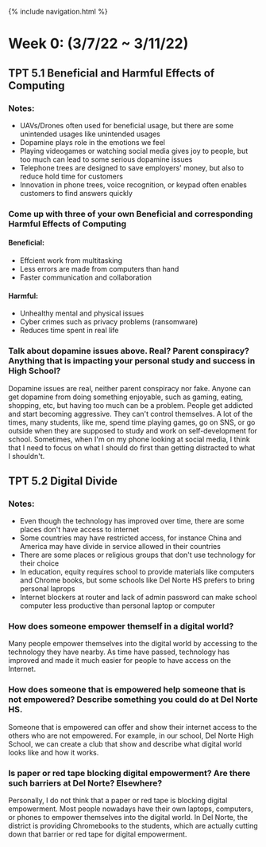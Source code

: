 {% include navigation.html %}
# Week 0: (3/7/22 ~ 3/11/22)

## TPT 5.1 Beneficial and Harmful Effects of Computing
### Notes:
* UAVs/Drones often used for beneficial usage, but there are some unintended usages like unintended usages
* Dopamine plays role in the emotions we feel
* Playing videogames or watching social media gives joy to people, but too much can lead to some serious dopamine issues
* Telephone trees are designed to save employers' money, but also to reduce hold time for customers
* Innovation in phone trees, voice recognition, or keypad often enables customers to find answers quickly

### Come up with three of your own Beneficial and corresponding Harmful Effects of Computing

#### Beneficial:
* Effcient work from multitasking
* Less errors are made from computers than hand
* Faster communication and collaboration

#### Harmful:
* Unhealthy mental and physical issues
* Cyber crimes such as privacy problems (ransomware)
* Reduces time spent in real life

### Talk about dopamine issues above. Real? Parent conspiracy? Anything that is impacting your personal study and success in High School?
Dopamine issues are real, neither parent conspiracy nor fake. Anyone can get dopamine from doing something enjoyable, such as gaming, eating, shopping, etc, but having too much can be a problem. People get addicted and start becoming aggressive. They can't control themselves. A lot of the times, many students, like me, spend time playing games, go on SNS, or go outside when they are supposed to study and work on self-development for school. Sometimes, when I'm on my phone looking at social media, I think that I need to focus on what I should do first than getting distracted to what I shouldn't.

## TPT 5.2 Digital Divide
### Notes:
* Even though the technology has improved over time, there are some places don't have access to internet
* Some countries may have restricted access, for instance China and America may have divide in service allowed in their countries
* There are some places or religious groups that don't use technology for their choice
* In education, equity requires school to provide materials like computers and Chrome books, but some schools like Del Norte HS prefers to bring personal laprops
* Internet blockers at router and lack of admin password can make school computer less productive than personal laptop or computer

### How does someone empower themself in a digital world?
Many people empower themselves into the digital world by accessing to the technology they have nearby. As time have passed, technology has improved and made it much easier for people to have access on the Internet.
### How does someone that is empowered help someone that is not empowered? Describe something you could do at Del Norte HS.
Someone that is empowered can offer and show their internet access to the others who are not empowered. For example, in our school, Del Norte High School, we can create a club that show and describe what digital world looks like and how it works.
### Is paper or red tape blocking digital empowerment? Are there such barriers at Del Norte? Elsewhere?
Personally, I do not think that a paper or red tape is blocking digital empowerment. Most people nowadays have their own laptops, computers, or phones to empower themselves into the digital world. In Del Norte, the district is providing Chromebooks to the students, which are actually cutting down that barrier or red tape for digital empowerment.